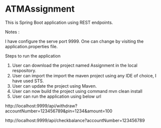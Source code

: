 # ATMAssignment

This is Spring Boot application using REST endpoints.

Notes :

I have configure the serve port 9999. One can change by visiting the application.properties file.


Steps to run the application

1. User can download the project named Assignment in the local respository.
2. User can import the import the maven project using any IDE of choice, I have used STS.
3. User can update the project using Maven.
4. User can now build the project using command mvn clean install
5. User can run the application using below url

http://localhost:9999/api/withdraw?accountNumber=123456789&pin=1234&amount=100

http://localhost:9999/api/checkbalance?accountNumber=123456789

